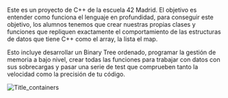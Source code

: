 
Este es un proyecto de C++ de la escuela 42 Madrid. El objetivo es entender como funciona el lenguaje en profundidad, para conseguir este objetivo, los alumnos tenemos que crear nuestras propias clases y funciones que repliquen exactamente el comportamiento de las estructuras de datos que tiene C++ como el array, la lista el map.

Esto incluye desarrollar un Binary Tree ordenado, programar la gestión de memoria a bajo nivel, crear todas las funciones para trabajar con datos con sus sobrecargas y pasar una serie de test que comprueben tanto la velocidad como la precisión de tu código.

![Title_containers](https://github.com/user-attachments/assets/3be9e56a-580a-4484-abd8-9b87059bda8c)
